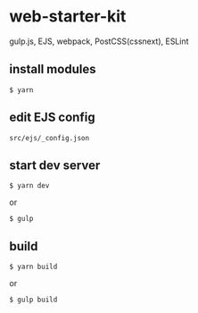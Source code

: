 # web-starter-kit
gulp.js, EJS, webpack, PostCSS(cssnext), ESLint

## install modules
```
$ yarn
```

## edit EJS config
`src/ejs/_config.json`

## start dev server
```
$ yarn dev
```
or
```
$ gulp
```

## build
```
$ yarn build
```
or
```
$ gulp build
```
